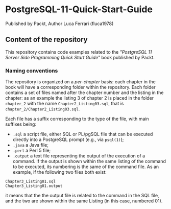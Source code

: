 # PostgreSQL-11-Quick-Start-Guide
Published by Packt, Author Luca Ferrari (fluca1978)

## Content of the repository

This repository contains code examples related to the *"PostgreSQL 11 Server Side Programming Quick Start Guide"* book published by Packt.

### Naming conventions


The repository is organized on a *per-chapter* basis: each chapter in the book will have a corresponding folder within the repository. Each folder contains a set of files named after the chapter number and the listing in the chapter: as an example the listing 3 of chapter 2 is placed in the folder `chapter_2` with the name `Chapter2_Listing03.sql`, that is `chapter_2/Chapter2_Listing03.sql`.


Each file has a suffix corresponding to the type of the file, with main suffixes being:
- `.sql` a script file, either SQL or PL/pgSQL file that can be executed directly into a PostgreSQL prompt (e.g., via `psql(1)`);
- `.java` a Java file;
- `.perl` a Perl 5 file;
- `.output` a text file representing the output of the execution of a command. If the output is shown within the same listing of the command to be executed, its numbering is the same of the command file. As an example, if the following two files both exist:

```
Chapter3_Listing01.sql
Chapter3_Listing01.output
```

it means that the the output file is related to the command in the SQL file, and the two are shown within the same Listing (in this case, numbered 01).

